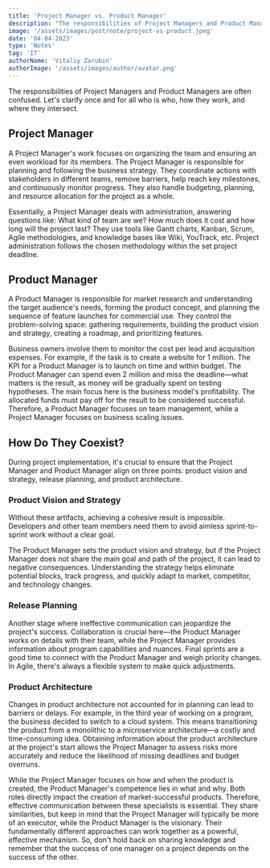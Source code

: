 ```yaml
---
title: 'Project Manager vs. Product Manager'
description: "The responsibilities of Project Managers and Product Managers are often confused. Let's clarify once and for all who is who, how they work, and where they intersect."
image: '/assets/images/post/note/project-vs-product.jpeg'
date: '04-04-2023'
type: 'Notes'
tag: 'IT'
authorName: 'Vitaliy Zarubin'
authorImage: '/assets/images/author/avatar.png'
---
```


The responsibilities of Project Managers and Product Managers are often confused. Let's clarify once and for all who is who, how they work, and where they intersect.

## Project Manager

A Project Manager's work focuses on organizing the team and ensuring an even workload for its members. The Project Manager is responsible for planning and following the business strategy. They coordinate actions with stakeholders in different teams, remove barriers, help reach key milestones, and continuously monitor progress. They also handle budgeting, planning, and resource allocation for the project as a whole.

Essentially, a Project Manager deals with administration, answering questions like: What kind of team are we? How much does it cost and how long will the project last? They use tools like Gantt charts, Kanban, Scrum, Agile methodologies, and knowledge bases like Wiki, YouTrack, etc. Project administration follows the chosen methodology within the set project deadline.

## Product Manager

A Product Manager is responsible for market research and understanding the target audience's needs, forming the product concept, and planning the sequence of feature launches for commercial use. They control the problem-solving space: gathering requirements, building the product vision and strategy, creating a roadmap, and prioritizing features.

Business owners involve them to monitor the cost per lead and acquisition expenses. For example, if the task is to create a website for 1 million. The KPI for a Product Manager is to launch on time and within budget. The Product Manager can spend even 2 million and miss the deadline—what matters is the result, as money will be gradually spent on testing hypotheses. The main focus here is the business model's profitability. The allocated funds must pay off for the result to be considered successful. Therefore, a Product Manager focuses on team management, while a Project Manager focuses on business scaling issues.

## How Do They Coexist?

During project implementation, it's crucial to ensure that the Project Manager and Product Manager align on three points: product vision and strategy, release planning, and product architecture.

### Product Vision and Strategy

Without these artifacts, achieving a cohesive result is impossible. Developers and other team members need them to avoid aimless sprint-to-sprint work without a clear goal.

The Product Manager sets the product vision and strategy, but if the Project Manager does not share the main goal and path of the project, it can lead to negative consequences. Understanding the strategy helps eliminate potential blocks, track progress, and quickly adapt to market, competitor, and technology changes.

### Release Planning

Another stage where ineffective communication can jeopardize the project's success. Collaboration is crucial here—the Product Manager works on details with their team, while the Project Manager provides information about program capabilities and nuances. Final sprints are a good time to connect with the Product Manager and weigh priority changes. In Agile, there's always a flexible system to make quick adjustments.

### Product Architecture

Changes in product architecture not accounted for in planning can lead to barriers or delays. For example, in the third year of working on a program, the business decided to switch to a cloud system. This means transitioning the product from a monolithic to a microservice architecture—a costly and time-consuming idea. Obtaining information about the product architecture at the project's start allows the Project Manager to assess risks more accurately and reduce the likelihood of missing deadlines and budget overruns.

While the Project Manager focuses on how and when the product is created, the Product Manager's competence lies in what and why. Both roles directly impact the creation of market-successful products. Therefore, effective communication between these specialists is essential. They share similarities, but keep in mind that the Project Manager will typically be more of an executor, while the Product Manager is the visionary. Their fundamentally different approaches can work together as a powerful, effective mechanism. So, don't hold back on sharing knowledge and remember that the success of one manager on a project depends on the success of the other.
